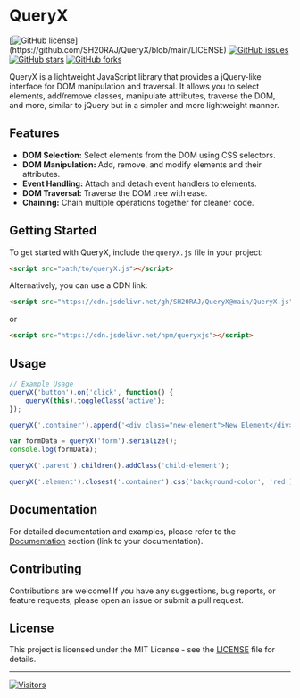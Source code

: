 # QueryX

[![GitHub license](https://img.shields.io/github/license/SH20RAJ/QueryX.svg?)](https://github.com/SH20RAJ/QueryX/blob/main/LICENSE)
[![GitHub issues](https://img.shields.io/github/issues/SH20RAJ/QueryX.svg)](https://github.com/SH20RAJ/QueryX/issues)
[![GitHub stars](https://img.shields.io/github/stars/SH20RAJ/QueryX.svg)](https://github.com/SH20RAJ/QueryX/stargazers)
[![GitHub forks](https://img.shields.io/github/forks/SH20RAJ/QueryX.svg)](https://github.com/SH20RAJ/QueryX/network)

QueryX is a lightweight JavaScript library that provides a jQuery-like interface for DOM manipulation and traversal. It allows you to select elements, add/remove classes, manipulate attributes, traverse the DOM, and more, similar to jQuery but in a simpler and more lightweight manner.

## Features

- **DOM Selection:** Select elements from the DOM using CSS selectors.
- **DOM Manipulation:** Add, remove, and modify elements and their attributes.
- **Event Handling:** Attach and detach event handlers to elements.
- **DOM Traversal:** Traverse the DOM tree with ease.
- **Chaining:** Chain multiple operations together for cleaner code.

## Getting Started

To get started with QueryX, include the `queryX.js` file in your project:

```html
<script src="path/to/queryX.js"></script>
```

Alternatively, you can use a CDN link:

```html
<script src="https://cdn.jsdelivr.net/gh/SH20RAJ/QueryX@main/QueryX.js"></script>
```
or
```html
<script src="https://cdn.jsdelivr.net/npm/queryxjs"></script>
```

## Usage

```javascript
// Example Usage
queryX('button').on('click', function() {
    queryX(this).toggleClass('active');
});

queryX('.container').append('<div class="new-element">New Element</div>');

var formData = queryX('form').serialize();
console.log(formData);

queryX('.parent').children().addClass('child-element');

queryX('.element').closest('.container').css('background-color', 'red');
```

## Documentation

For detailed documentation and examples, please refer to the [Documentation](#) section (link to your documentation).

## Contributing

Contributions are welcome! If you have any suggestions, bug reports, or feature requests, please open an issue or submit a pull request.

## License

This project is licensed under the MIT License - see the [LICENSE](LICENSE) file for details.

---

[![Visitors](https://api.visitorbadge.io/api/visitors?path=https%3A%2F%2Fgithub.com%2FSH20RAJ%2FQueryX%2F&labelColor=%23f47373&countColor=%23dce775&style=flat)](https://visitorbadge.io/status?path=https%3A%2F%2Fgithub.com%2FSH20RAJ%2FQueryX%2F)
